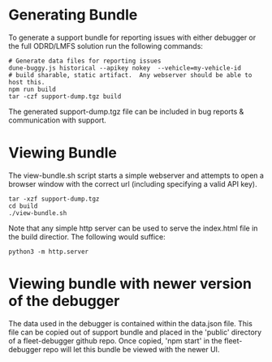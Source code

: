 # Generating Bundle
To generate a support bundle for reporting issues with either debugger or the full ODRD/LMFS solution run the following commands:

```
# Generate data files for reporting issues
dune-buggy.js historical --apikey nokey  --vehicle=my-vehicle-id
# build sharable, static artifact.  Any webserver should be able to host this.
npm run build
tar -czf support-dump.tgz build
```

The generated support-dump.tgz file can be included in bug reports & communication with support.

# Viewing Bundle

The view-bundle.sh script starts a simple webserver and attempts to open a browser window with the
correct url (including specifying a valid API key).

```
tar -xzf support-dump.tgz
cd build
./view-bundle.sh
```

Note that any simple http server can be used to serve the index.html file in the build directior.  The following
would suffice:
```
python3 -m http.server
```

# Viewing bundle with newer version of the debugger

The data used in the debugger is contained within the data.json file.  This file can be copied
out of support bundle and placed in the 'public' directory of a fleet-debugger github repo.
Once copied, 'npm start' in the fleet-debugger repo will let this bundle be viewed with the
newer UI.
